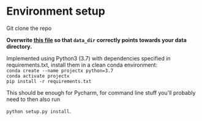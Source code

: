 # Environment setup
Git clone the repo 

**Overwrite [this file](hyperparams_and_args.py) so that ``data_dir`` correctly points towards your data directory.**

Implemented using Python3 (3.7) with dependencies specified in requirements.txt, install them in a clean conda environment: <br>
``conda create --name projectx python=3.7`` <br>
``conda activate projectx`` <br>
``pip install -r requirements.txt``

This should be enough for Pycharm, for command line stuff you'll probably need to then also run

``python setup.py install``.

